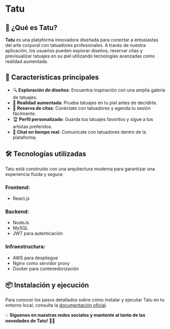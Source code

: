 # Tatu

## 🎨 ¿Qué es Tatu?
**Tatu** es una plataforma innovadora diseñada para conectar a entusiastas del arte corporal con tatuadores profesionales. A través de nuestra aplicación, los usuarios pueden explorar diseños, reservar citas y previsualizar tatuajes en su piel utilizando tecnologías avanzadas como realidad aumentada.

## 🚀 Características principales
- 🔍 **Exploración de diseños**: Encuentra inspiración con una amplia galería de tatuajes.
- 🎨 **Realidad aumentada**: Prueba tatuajes en tu piel antes de decidirte.
- 📅 **Reserva de citas**: Conéctate con tatuadores y agenda tu sesión fácilmente.
- 🏆 **Perfil personalizado**: Guarda tus tatuajes favoritos y sigue a tus artistas preferidos.
- 💬 **Chat en tiempo real**: Comunícate con tatuadores dentro de la plataforma.

## 🛠️ Tecnologías utilizadas
Tatu está construido con una arquitectura moderna para garantizar una experiencia fluida y segura:

### **Frontend:**
- React.js

### **Backend:**
- NodeJs
- MySQL
- JWT para autenticación

### **Infraestructura:**
- AWS para despliegue
- Nginx como servidor proxy
- Docker para contenedorización

## 📦 Instalación y ejecución
Para conocer los pasos detallados sobre cómo instalar y ejecutar Tatu en tu entorno local, consulta la [documentación oficial](./DOCUMENTACION.md).


💡 **Síguenos en nuestras redes sociales y mantente al tanto de las novedades de Tatu!** 🎨🔥

